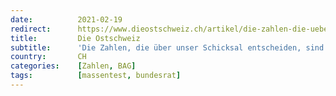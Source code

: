 ```yaml
---
date:          2021-02-19
redirect:      https://www.dieostschweiz.ch/artikel/die-zahlen-die-ueber-unser-schicksal-entscheiden-sind-verfaelscht-M748N4B
title:         Die Ostschweiz
subtitle:      'Die Zahlen, die über unser Schicksal entscheiden, sind verfälscht'
country:       CH
categories:    [Zahlen, BAG]
tags:          [massentest, bundesrat]
---
```

